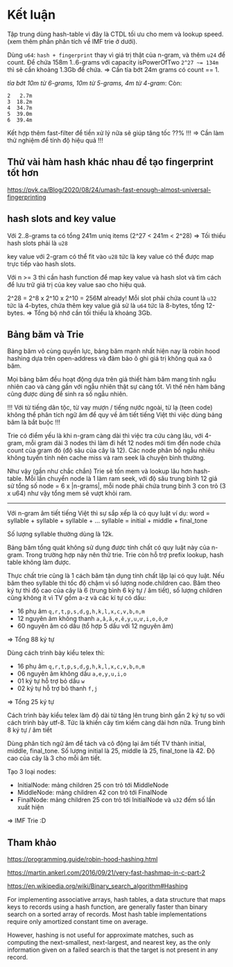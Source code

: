 # Kết luận

Tập trung dùng hash-table vì đây là CTDL tối ưu cho mem và lookup speed. (xem thêm phần phân tích về IMF trie ở dưới).

Dùng `u64`: `hash + fingerprint` thay vì giá trị thật của n-gram, và thêm `u24` để count. Để chứa 158m 1..6-grams với capacity isPowerOfTwo `2^27 ~= 134m` thì sẽ cần khoảng 1.3Gb để chứa.
=> Cần tỉa bớt 24m grams có count == 1. 

_tỉa bớt 10m từ 6-grams, 10m từ 5-grams, 4m từ 4-gram_: Còn:
```
2   2.7m
3  18.2m
4  34.7m
5  39.0m
6  39.4m
```

Kết hợp thêm fast-filter để tiền xử lý nữa sẽ giúp tăng tốc ??%
!!! => Cần làm thử nghiệm để tính độ hiệu quả !!!

## Thử vài hàm hash khác nhau để tạo fingerprint tốt hơn

https://pvk.ca/Blog/2020/08/24/umash-fast-enough-almost-universal-fingerprinting


## hash slots and key value

Với 2..8-grams ta có tổng 241m uniq items (2^27 < 241m < 2^28)
=> Tối thiểu hash slots phải là `u28`

key value với 2-gram có thể fit vào `u28` tức là key value có thể được map trực tiếp vào hash slots.

Với n >= 3 thì cần hash function để map key value và hash slot và tìm cách để lưu trữ giá trị của key value sao cho hiệu quả.

2^28 = 2^8 x 2^10 x 2^10 = 256M already! Mỗi slot phải chứa count là `u32` tức là 4-bytes, chứa thêm key value giả sử là `u64` tức là 8-bytes, tổng 12-bytes.
=> Tổng bộ nhớ cần tối thiểu là khoảng 3Gb.


## Bảng băm và Trie

Bảng băm vô cùng quyền lực, bảng băm mạnh nhất hiện nay là robin hood hashing dựa trên open-address và đảm bảo ô ghi giá trị không quá xa ô băm.

Mọi bảng băm đều hoạt động dựa trên giả thiết hàm băm mang tính ngẫu nhiên cao và càng gần với ngẫu nhiên thật sự càng tốt. Vì thế nên hàm băng cũng được dùng để sinh ra số ngẫu nhiên.

!!! Với từ tiếng dân tộc, từ vay mượn / tiếng nước ngoài, từ lạ (teen code) không thể phân tích ngữ âm để quy về âm tiết tiếng Việt thì việc dùng bảng băm là bắt buộc !!!

Trie có điểm yếu là khi n-gram càng dài thì việc tra cứu càng lâu, với 4-gram, mỗi gram dài 3 nodes thì làm đi hết 12 nodes mới tìm đến node chứa count của gram đó (độ sâu của cây là 12). Các node phân bố ngẫu nhiêu không tuyến tính nên cache miss và ram seek là chuyện bình thường.

Như vậy (gần như chắc chắn) Trie sẽ tốn mem và lookup lâu hơn hash-table. Mỗi lần chuyển node là 1 làm ram seek, với độ sâu trung bình 12 giả sử tổng số node = 6 x |n-grams|, mỗi node phải chứa trung bình 3 con trỏ (3 x u64) như vậy tổng mem sẽ vượt khỏi ram.

- - -

Với n-gram âm tiết tiếng Việt thì sự sắp xếp là có quy luật ví dụ: 
word = syllable + syllable + syllable + ...
syllable = initial + middle + final_tone

Số lượng syllable thường dùng là 12k.

Bảng băm tổng quát không sử dụng được tính chất có quy luật này của n-gram. Trong trường hợp này nên thử trie. Trie còn hỗ trợ prefix lookup, hash table không làm được.

Thực chất trie cũng là 1 cách băm tận dụng tính chất lặp lại có quy luật. Nếu băm theo syllable thì tốc độ chậm vì số lượng node.children cao. Băm theo ký tự thì độ cao của cây là 6 (trung bình 6 ký tự / âm tiết), số lượng children cũng không ít vì TV gồm a-z và các kí tự có dấu:
 
 * 16 phụ âm `q,r,t,p,s,d,g,h,k,l,x,c,v,b,n,m`
 * 12 nguyên âm không thanh `a,â,ă,e,ê,y,u,ư,i,o,ô,ơ`
 * 60 nguyên âm có dấu (tổ hợp 5 dấu với 12 nguyên âm)

=> Tổng 88 ký tự


Dùng cách trình bày kiểu telex thì:

* 16 phụ âm `q,r,t,p,s,d,g,h,k,l,x,c,v,b,n,m`
* 06 nguyên âm không dấu `a,e,y,u,i,o`
* 01 ký tự hỗ trợ bỏ dấu `w`
* 02 ký tự hỗ trợ bỏ thanh `f,j`

=> Tổng 25 ký tự

Cách trình bày kiểu telex làm độ dài từ tăng lên trung bình gần 2 ký tự so với cách trình bày utf-8. Tức là khiến cây tìm kiếm càng dài hơn nữa. Trung bình 8 ký tự / âm tiết

Dùng phân tích ngữ âm để tách và cô động lại âm tiết TV thành initial, middle, final_tone. Số lượng initial là 25, middle là 25, final_tone là 42. Độ cao của cây là 3 cho mỗi âm tiết.

Tạo 3 loại nodes:

* InitialNode: mảng children 25 con trỏ tới MiddleNode
* MiddleNode: mảng children 42 con trỏ tới FinalNode
* FinalNode: mảng children 25 con trỏ tới InitialNode và `u32` đếm số lần xuất hiện

=> IMF Trie :D


## Tham khảo

https://programming.guide/robin-hood-hashing.html

https://martin.ankerl.com/2016/09/21/very-fast-hashmap-in-c-part-2

https://en.wikipedia.org/wiki/Binary_search_algorithm#Hashing

For implementing associative arrays, hash tables, a data structure that maps keys to records using a hash function, are generally faster than binary search on a sorted array of records. Most hash table implementations require only amortized constant time on average.

However, hashing is not useful for approximate matches, such as computing the next-smallest, next-largest, and nearest key, as the only information given on a failed search is that the target is not present in any record.